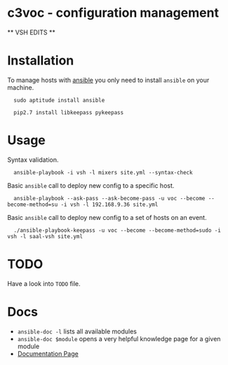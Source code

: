 c3voc - configuration management
================================

** VSH EDITS **

# Installation

To manage hosts with [ansible](http://ansible.com/)  you only need to install `ansible` on your machine.

``` debian
  sudo aptitude install ansible
```


```
  pip2.7 install libkeepass pykeepass

```

# Usage

Syntax validation.

```
  ansible-playbook -i vsh -l mixers site.yml --syntax-check
```

Basic `ansible` call to deploy new config to a specific host.

```
  ansible-playbook --ask-pass --ask-become-pass -u voc --become --become-method=su -i vsh -l 192.168.9.36 site.yml
```

Basic `ansible` call to deploy new config to a set of hosts on an event.

```
  ./ansible-playbook-keepass -u voc --become --become-method=sudo -i vsh -l saal-vsh site.yml
```

# TODO

Have a look into `TODO` file.

# Docs

* `ansible-doc -l` lists all available modules
* `ansible-doc $module` opens a very helpful knowledge page for a given module
* [Documentation Page](http://docs.ansible.com/)
